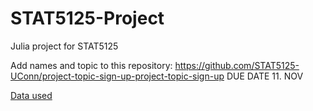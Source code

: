 # STAT5125-Project

Julia project for STAT5125

Add names and topic to this repository: https://github.com/STAT5125-UConn/project-topic-sign-up-project-topic-sign-up 
DUE DATE 11. NOV

[Data used](https://www.ncdc.noaa.gov/cdo-web/datasets/GHCND/stations/GHCND:USW00014740/detail)
